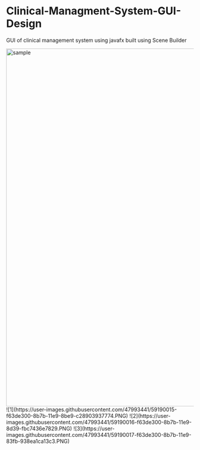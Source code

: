 # Clinical-Managment-System-GUI-Design
GUI of clinical management system using javafx built using Scene Builder  

<img width="959" alt="sample" src="https://user-images.githubusercontent.com/47993441/59190013-f5a54c80-8b7b-11e9-939b-a695bed30a81.PNG">
![1](https://user-images.githubusercontent.com/47993441/59190015-f63de300-8b7b-11e9-8be9-c28903937774.PNG)
![2](https://user-images.githubusercontent.com/47993441/59190016-f63de300-8b7b-11e9-8d39-fbc7436e7829.PNG)
![3](https://user-images.githubusercontent.com/47993441/59190017-f63de300-8b7b-11e9-83fb-938ea1ca13c3.PNG)
